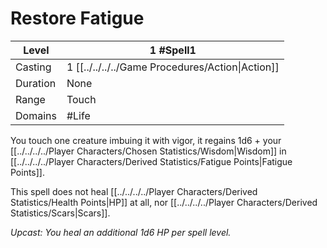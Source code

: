 # Restore Fatigue

| Level     | 1 #Spell1                                        |
| --------- | ------------------------------------------------ |
| Casting   | 1 [[../../../../Game Procedures/Action\|Action]] |
| Duration  | None                                             |
| Range     | Touch                                            |
| Domains   | #Life                                            |

You touch one creature imbuing it with vigor, it regains 1d6 + your [[../../../../Player Characters/Chosen Statistics/Wisdom\|Wisdom]] in [[../../../../Player Characters/Derived Statistics/Fatigue Points|Fatigue Points]].

This spell does not heal [[../../../../Player Characters/Derived Statistics/Health Points|HP]] at all, nor [[../../../../Player Characters/Derived Statistics/Scars|Scars]].

*Upcast: You heal an additional 1d6 HP per spell level.*